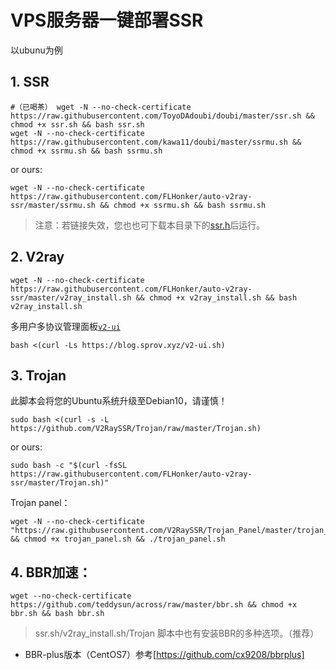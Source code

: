 # VPS服务器一键部署SSR

以ubunu为例

## 1. SSR

```
#（已喝茶） wget -N --no-check-certificate https://raw.githubusercontent.com/ToyoDAdoubi/doubi/master/ssr.sh && chmod +x ssr.sh && bash ssr.sh
wget -N --no-check-certificate https://raw.githubusercontent.com/kawa11/doubi/master/ssrmu.sh && chmod +x ssrmu.sh && bash ssrmu.sh
```
or ours:
```
wget -N --no-check-certificate https://raw.githubusercontent.com/FLHonker/auto-v2ray-ssr/master/ssrmu.sh && chmod +x ssrmu.sh && bash ssrmu.sh
```
> 注意：若链接失效，您也也可下载本目录下的[ssr.h](https://raw.githubusercontent.com/FLHonker/autoVPS-ssr/652dca3ea530082cfe3db9349cb501162f5c7563/ssr.sh)后运行。

## 2. V2ray

```
wget -N --no-check-certificate https://raw.githubusercontent.com/FLHonker/auto-v2ray-ssr/master/v2ray_install.sh && chmod +x v2ray_install.sh && bash v2ray_install.sh
```
多用户多协议管理面板[`v2-ui`][2]
```
bash <(curl -Ls https://blog.sprov.xyz/v2-ui.sh)
```

## 3. Trojan

此脚本会将您的Ubuntu系统升级至Debian10，请谨慎！
```
sudo bash <(curl -s -L https://github.com/V2RaySSR/Trojan/raw/master/Trojan.sh)
```
or ours:
```
sudo bash -c "$(curl -fsSL https://raw.githubusercontent.com/FLHonker/auto-v2ray-ssr/master/Trojan.sh)"
```

Trojan panel：
```
wget -N --no-check-certificate "https://raw.githubusercontent.com/V2RaySSR/Trojan_Panel/master/trojan_panel.sh" && chmod +x trojan_panel.sh && ./trojan_panel.sh
```

## 4. BBR加速：

```
wget --no-check-certificate https://github.com/teddysun/across/raw/master/bbr.sh && chmod +x bbr.sh && bash bbr.sh
```
> ssr.sh/v2ray_install.sh/Trojan 脚本中也有安装BBR的多种选项。（推荐）
* BBR-plus版本（CentOS7）参考[https://github.com/cx9208/bbrplus]

[2]: https://github.com/sprov065/v2-ui
